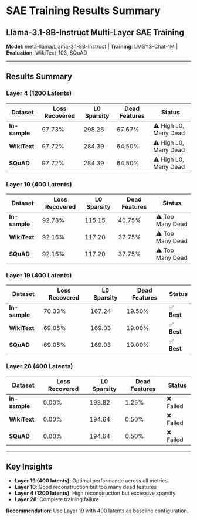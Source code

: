# SAE Training Results Summary
## Llama-3.1-8B-Instruct Multi-Layer SAE Training

**Model**: meta-llama/Llama-3.1-8B-Instruct | **Training**: LMSYS-Chat-1M | **Evaluation**: WikiText-103, SQuAD

---

## Results Summary

### Layer 4 (1200 Latents)
| Dataset | Loss Recovered | L0 Sparsity | Dead Features | Status |
|---------|---------------|-------------|---------------|--------|
| **In-sample** | 97.73% | 298.26 | 67.67% | ⚠️ High L0, Many Dead |
| **WikiText** | 97.72% | 284.39 | 64.50% | ⚠️ High L0, Many Dead |
| **SQuAD** | 97.72% | 284.39 | 64.50% | ⚠️ High L0, Many Dead |

### Layer 10 (400 Latents)
| Dataset | Loss Recovered | L0 Sparsity | Dead Features | Status |
|---------|---------------|-------------|---------------|--------|
| **In-sample** | 92.78% | 115.15 | 40.75% | ⚠️ Too Many Dead |
| **WikiText** | 92.16% | 117.20 | 37.75% | ⚠️ Too Many Dead |
| **SQuAD** | 92.16% | 117.20 | 37.75% | ⚠️ Too Many Dead |

### Layer 19 (400 Latents)
| Dataset | Loss Recovered | L0 Sparsity | Dead Features | Status |
|---------|---------------|-------------|---------------|--------|
| **In-sample** | 70.33% | 167.24 | 19.50% | ✅ **Best** |
| **WikiText** | 69.05% | 169.03 | 19.00% | ✅ **Best** |
| **SQuAD** | 69.05% | 169.03 | 19.00% | ✅ **Best** |

### Layer 28 (400 Latents)
| Dataset | Loss Recovered | L0 Sparsity | Dead Features | Status |
|---------|---------------|-------------|---------------|--------|
| **In-sample** | 0.00% | 193.82 | 1.25% | ❌ Failed |
| **WikiText** | 0.00% | 194.64 | 0.50% | ❌ Failed |
| **SQuAD** | 0.00% | 194.64 | 0.50% | ❌ Failed |

---

## Key Insights
- **Layer 19 (400 latents)**: Optimal performance across all metrics
- **Layer 10**: Good reconstruction but too many dead features
- **Layer 4 (1200 latents)**: High reconstruction but excessive sparsity
- **Layer 28**: Complete training failure

**Recommendation**: Use Layer 19 with 400 latents as baseline configuration.
